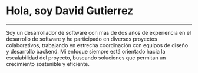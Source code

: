 <h1>Hola, soy David Gutierrez</h1>
<hr>
<i class="fab fa-github"></i>

<p>Soy un desarrollador de software con mas de dos años de experiencia en el desarrollo de software y he participado en diversos proyectos colaborativos, trabajando en estrecha coordinación con equipos de diseño y desarrollo backend. Mi enfoque siempre está orientado hacia la escalabilidad del proyecto, buscando soluciones que permitan un crecimiento sostenible y eficiente.</p>

